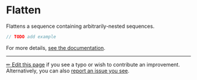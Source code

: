 # Flatten

Flattens a sequence containing arbitrarily-nested sequences.

```c# --destination-file ../code/Program.cs --region statements --project ../code/TryMoreLinq.csproj
// TODO add example
```

For more details, [see the documentation][doc].

---

[&#x270F; Edit this page][edit] if you see a typo or wish to contribute an
improvement. Alternatively, you can also [report an issue you see][issue].


[edit]: https://github.com/morelinq/try/edit/master/m/flatten.md
[issue]: https://github.com/morelinq/try/issues/new?title=Flatten
[doc]: https://morelinq.github.io/3.1/ref/api/html/Overload_MoreLinq_MoreEnumerable_Flatten.htm
